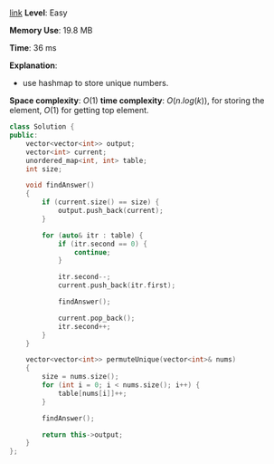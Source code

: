 #

[link]()
**Level**: Easy

**Memory Use**: 19.8 MB

**Time**: 36 ms

**Explanation**:

- use hashmap to store unique numbers.

**Space complexity**: $O(1)$
**time complexity**: $O(n.log(k))$, for storing the element, $O(1)$ for getting top element.

```cpp
class Solution {
public:
    vector<vector<int>> output;
    vector<int> current;
    unordered_map<int, int> table;
    int size;

    void findAnswer()
    {
        if (current.size() == size) {
            output.push_back(current);
        }

        for (auto& itr : table) {
            if (itr.second == 0) {
                continue;
            }

            itr.second--;
            current.push_back(itr.first);

            findAnswer();

            current.pop_back();
            itr.second++;
        }
    }

    vector<vector<int>> permuteUnique(vector<int>& nums)
    {
        size = nums.size();
        for (int i = 0; i < nums.size(); i++) {
            table[nums[i]]++;
        }

        findAnswer();

        return this->output;
    }
};

```
